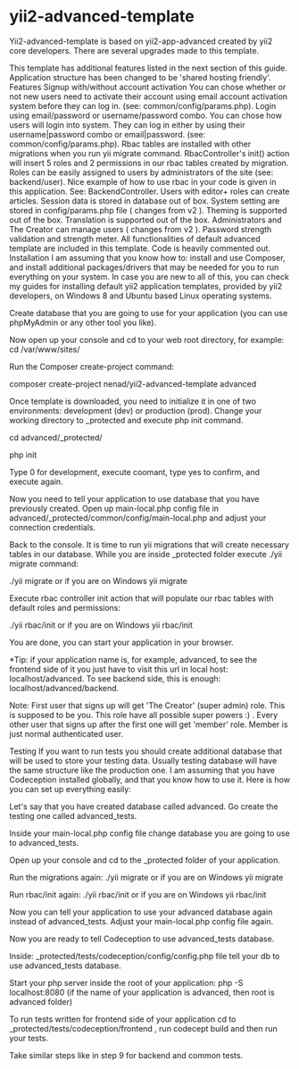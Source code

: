 # yii2-advanced-template
Yii2-advanced-template is based on yii2-app-advanced created by yii2 core developers. There are several upgrades made to this template.

This template has additional features listed in the next section of this guide.
Application structure has been changed to be 'shared hosting friendly'.
Features
Signup with/without account activation
You can chose whether or not new users need to activate their account using email account activation system before they can log in. (see: common/config/params.php).
Login using email/password or username/password combo.
You can chose how users will login into system. They can log in either by using their username|password combo or email|password. (see: common/config/params.php).
Rbac tables are installed with other migrations when you run yii migrate command.
RbacController's init() action will insert 5 roles and 2 permissions in our rbac tables created by migration.
Roles can be easily assigned to users by administrators of the site (see: backend/user).
Nice example of how to use rbac in your code is given in this application. See: BackendController.
Users with editor+ roles can create articles.
Session data is stored in database out of box.
System setting are stored in config/params.php file ( changes from v2 ).
Theming is supported out of the box.
Translation is supported out of the box.
Administrators and The Creator can manage users ( changes from v2 ).
Password strength validation and strength meter.
All functionalities of default advanced template are included in this template.
Code is heavily commented out.
Installation
I am assuming that you know how to: install and use Composer, and install additional packages/drivers that may be needed for you to run everything on your system. In case you are new to all of this, you can check my guides for installing default yii2 application templates, provided by yii2 developers, on Windows 8 and Ubuntu based Linux operating systems.

Create database that you are going to use for your application (you can use phpMyAdmin or any other tool you like).

Now open up your console and cd to your web root directory, for example: cd /var/www/sites/

Run the Composer create-project command:

composer create-project nenad/yii2-advanced-template advanced

Once template is downloaded, you need to initialize it in one of two environments: development (dev) or production (prod). Change your working directory to _protected and execute php init command.

cd advanced/_protected/

php init

Type 0 for development, execute coomant, type yes to confirm, and execute again.

Now you need to tell your application to use database that you have previously created. Open up main-local.php config file in advanced/_protected/common/config/main-local.php and adjust your connection credentials.

Back to the console. It is time to run yii migrations that will create necessary tables in our database. While you are inside _protected folder execute ./yii migrate command:

./yii migrate or if you are on Windows yii migrate

Execute rbac controller init action that will populate our rbac tables with default roles and permissions:

./yii rbac/init or if you are on Windows yii rbac/init

You are done, you can start your application in your browser.

*Tip: if your application name is, for example, advanced, to see the frontend side of it you just have to visit this url in local host: localhost/advanced. To see backend side, this is enough: localhost/advanced/backend.

Note: First user that signs up will get 'The Creator' (super admin) role. This is supposed to be you. This role have all possible super powers :) . Every other user that signs up after the first one will get 'member' role. Member is just normal authenticated user.

Testing
If you want to run tests you should create additional database that will be used to store your testing data. Usually testing database will have the same structure like the production one. I am assuming that you have Codeception installed globally, and that you know how to use it. Here is how you can set up everything easily:

Let's say that you have created database called advanced. Go create the testing one called advanced_tests.

Inside your main-local.php config file change database you are going to use to advanced_tests.

Open up your console and cd to the _protected folder of your application.

Run the migrations again: ./yii migrate or if you are on Windows yii migrate

Run rbac/init again: ./yii rbac/init or if you are on Windows yii rbac/init

Now you can tell your application to use your advanced database again instead of advanced_tests. Adjust your main-local.php config file again.

Now you are ready to tell Codeception to use advanced_tests database.

Inside: _protected/tests/codeception/config/config.php file tell your db to use advanced_tests database.

Start your php server inside the root of your application: php -S localhost:8080 (if the name of your application is advanced, then root is advanced folder)

To run tests written for frontend side of your application cd to _protected/tests/codeception/frontend , run codecept build and then run your tests.

Take similar steps like in step 9 for backend and common tests.
